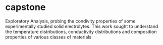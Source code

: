 # capstone
Exploratory Analysis, probing the condivity properties of some experimentally studied solid electrolytes. 
This work sought to understand the temperature distributions, conductivity distributions and composition properties of various classes of materials

